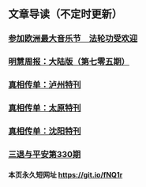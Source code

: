 ## 文章导读（不定时更新）

### [参加欧洲最大音乐节　法轮功受欢迎](https://github.com/suiy6/w3hy/blob/master/README.md) 
### [明慧周报：大陆版（第七零五期）](https://github.com/suiy6/w2hy/blob/master/README.md)
### [真相传单：泸州特刊](https://github.com/suiy6/fhy/blob/master/README.md)
### [真相传单：太原特刊](https://github.com/suiy6/w1hy/blob/master/README.md)
### [真相传单：沈阳特刊](https://github.com/suiy6/xhy5/blob/master/README.md)
### [三退与平安第330期](https://github.com/suiy6/xhy3/blob/master/README.md)

#### 本页永久短网址 https://git.io/fNQ1r 

